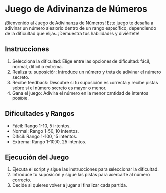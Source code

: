 # Juego de Adivinanza de Números
¡Bienvenido al Juego de Adivinanza de Números! Este juego te desafía a adivinar un número aleatorio dentro de un rango específico, dependiendo de la dificultad que elijas. ¡Demuestra tus habilidades y diviértete!
## Instrucciones
1. Selecciona la dificultad: Elige entre las opciones de dificultad: fácil, normal, difícil o extrema.
2. Realiza tu suposición: Introduce un número y trata de adivinar el número secreto.
3. Recibe feedback: Descubre si tu suposición es correcta y recibe pistas sobre si el número secreto es mayor o menor.
4. Gana el juego: Adivina el número en la menor cantidad de intentos posible.
## Dificultades y Rangos
* Fácil: Rango 1-10, 5 intentos.
* Normal: Rango 1-50, 10 intentos.
* Difícil: Rango 1-100, 15 intentos.
* Extrema: Rango 1-1000, 25 intentos.
## Ejecución del Juego
1. Ejecuta el script y sigue las instrucciones para seleccionar la dificultad.
2. Introduce tu suposición y sigue las pistas para acercarte al número correcto.
3. Decide si quieres volver a jugar al finalizar cada partida.